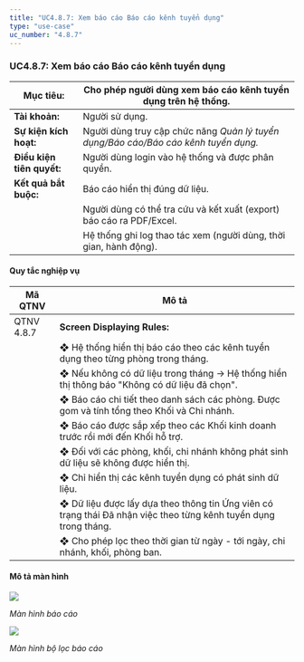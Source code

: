 ```yaml
---
title: "UC4.8.7: Xem báo cáo Báo cáo kênh tuyển dụng"
type: "use-case"
uc_number: "4.8.7"
---
```


### UC4.8.7: Xem báo cáo Báo cáo kênh tuyển dụng

| **Mục tiêu:** | Cho phép người dùng xem báo cáo kênh tuyển dụng trên hệ thống. |
| --- | --- |
| **Tài khoản:** | Người sử dụng. |
| **Sự kiện kích hoạt:** | Người dùng truy cập chức năng *Quản lý tuyển dụng/Báo cáo/Báo cáo kênh tuyển dụng.* |
| **Điều kiện tiên quyết:** | Người dùng login vào hệ thống và được phân quyền. |
| **Kết quả bắt buộc:** | Báo cáo hiển thị đúng dữ liệu. |
|  | Người dùng có thể tra cứu và kết xuất (export) báo cáo ra PDF/Excel. |
|  | Hệ thống ghi log thao tác xem (người dùng, thời gian, hành động). |

#### Quy tắc nghiệp vụ

| **Mã QTNV** | **Mô tả** |
| --- | --- |
| QTNV 4.8.7 | **Screen Displaying Rules:** |
|  | ❖ Hệ thống hiển thị báo cáo theo các kênh tuyển dụng theo từng phòng trong tháng. |
|  | ❖ Nếu không có dữ liệu trong tháng → Hệ thống hiển thị thông báo "Không có dữ liệu đã chọn". |
|  | ❖ Báo cáo chi tiết theo danh sách các phòng. Được gom và tính tổng theo Khối và Chi nhánh. |
|  | ❖ Báo cáo được sắp xếp theo các Khối kinh doanh trước rồi mới đến Khối hỗ trợ. |
|  | ❖ Đối với các phòng, khối, chi nhánh không phát sinh dữ liệu sẽ không được hiển thị. |
|  | ❖ Chỉ hiển thị các kênh tuyển dụng có phát sinh dữ liệu. |
|  | ❖ Dữ liệu được lấy dựa theo thông tin Ứng viên có trạng thái Đã nhận việc theo từng kênh tuyển dụng trong tháng. |
|  | ❖ Cho phép lọc theo thời gian từ ngày - tới ngày, chi nhánh, khối, phòng ban. |

#### Mô tả màn hình

![](media/image62.png)

*Màn hình báo cáo*

![](media/image60.png)

*Màn hình bộ lọc báo cáo*
